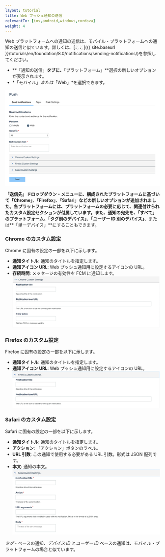 ```yaml
---
layout: tutorial
title: Web プッシュ通知の送信
relevantTo: [ios,android,windows,cordova]
weight: 4
---
```

<!-- NLS_CHARSET=UTF-8 -->

Web プラットフォームへの通知の送信は、モバイル・プラットフォームへの通知の送信と似ています。詳しくは、[ここ]({{ site.baseurl }}/tutorials/en/foundation/8.0/notifications/sending-notifications/)を参照してください。

* **「通知の送信」**タブに、**「プラットフォーム」**選択の新しいオプションが表示されます。
* *「モバイル」*または*「Web」*を選択できます。

![メイン](Main.png)

**「送信先」**ドロップダウン・メニューに、構成されたプラットフォームに基づいて**「Chrome」**、**「Firefox」**、**「Safari」**などの新しいオプションが追加されました。各プラットフォームには、プラットフォームの必要に応じて、関連付けられたカスタム設定セクションが付属しています。また、通知の宛先を、**「すべて」**のプラットフォーム、**「タグ別のデバイス」**、**「ユーザー ID 別のデバイス」**、または**「単一デバイス」**にすることもできます。

### Chrome のカスタム設定

Chrome に固有の設定の一部を以下に示します。

- **通知タイトル**: 通知のタイトルを指定します。
- **通知アイコン URL**: Web プッシュ通知用に設定するアイコンの URL。
- **存続時間**: メッセージの有効性を FCM に通知します。
![Chrome 設定](ChromeConfig.png)

### Firefox のカスタム設定

Firefox に固有の設定の一部を以下に示します。
- **通知タイトル**: 通知のタイトルを指定します。
- **通知アイコン URL**: Web プッシュ通知用に設定するアイコンの URL。
![Firefox 設定](FirefoxConfig.png)

### Safari のカスタム設定

Safari に固有の設定の一部を以下に示します。
- **通知タイトル**: 通知のタイトルを指定します。
- **アクション**: 「アクション」ボタンのラベル。
- **URL 引数**: この通知で使用する必要がある URL 引数。形式は JSON 配列です。
- **本文**: 通知の本文。
![Safari 設定](SafariConfig.png)

*タグ*・ベースの通知、*デバイス ID* と*ユーザー ID* ベースの通知は、モバイル・プラットフォームの場合と似ています。
